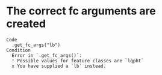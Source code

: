 # The correct fc arguments are created

    Code
      .get_fc_args("lb")
    Condition
      Error in `.get_fc_args()`:
      ! Possible values for feature classes are `lqpht`
      x You have supplied a `lb` instead.

